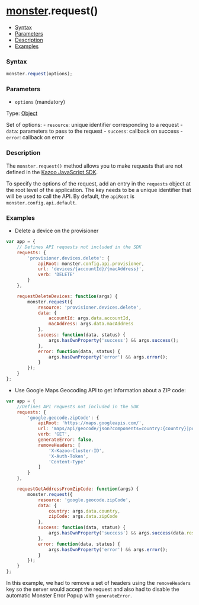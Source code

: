 # [monster][monster].request()

* [Syntax](#syntax)
* [Parameters](#parameters)
* [Description](#description)
* [Examples](#examples)

### Syntax
```javascript
monster.request(options);
```

### Parameters
* `options` (mandatory)

 Type: [Object][object_literal]

 Set of options:
    - `resource`: unique identifier corresponding to a request
    - `data`: parameters to pass to the request
    - `success`: callback on success
    - `error`: callback on error

### Description
The `monster.request()` method allows you to make requests that are not defined in the [Kazoo JavaScript SDK][kazooSdk].

To specify the options of the request, add an entry in the `requests` object at the root level of the application. The key needs to be a unique identifier that will be used to call the API. By default, the `apiRoot` is `monster.config.api.default`.

### Examples
* Delete a device on the provisioner
```javascript
var app = {
    // Defines API requests not included in the SDK
    requests: {
        'provisioner.devices.delete': {
            apiRoot: monster.config.api.provisioner,
            url: 'devices/{accountId}/{macAddress}',
            verb: 'DELETE'
        }
    },

    requestDeleteDevices: function(args) {
        monster.request({
            resource: 'provisioner.devices.delete',
            data: {
                accountId: args.data.accountId,
                macAddress: args.data.macAddress
            },
            success: function(data, status) {
                args.hasOwnProperty('success') && args.success();
            },
            error: function(data, status) {
                args.hasOwnProperty('error') && args.error();
            }
        });
    }
};
```
* Use Google Maps Geocoding API to get information about a ZIP code:
```javascript
var app = {
    //Defines API requests not included in the SDK
    requests: {
        'google.geocode.zipCode': {
            apiRoot: 'https://maps.googleapis.com/',
            url: 'maps/api/geocode/json?components=country:{country}|postal_code:{zipCode}',
            verb: 'GET',
            generateError: false,
            removeHeaders: [
                'X-Kazoo-Cluster-ID',
                'X-Auth-Token',
                'Content-Type'
            ]
        }
    },

    requestGetAddressFromZipCode: function(args) {
        monster.request({
            resource: 'google.geocode.zipCode',
            data: {
                country: args.data.country,
                zipCode: args.data.zipCode
            },
            success: function(data, status) {
                args.hasOwnProperty('success') && args.success(data.results);
            },
            error: function(data, status) {
                args.hasOwnProperty('error') && args.error();
            }
        });
    }
};
```
In this example, we had to remove a set of headers using the `removeHeaders` key so the server would accept the request and also had to disable the automatic Monster Error Popup with `generateError`.

[monster]: ../monster.md

[object_literal]: https://developer.mozilla.org/en-US/docs/Web/JavaScript/Guide/Values,_variables,_and_literals#Object_literals
[kazooSdk]: ../kazooSdk.md